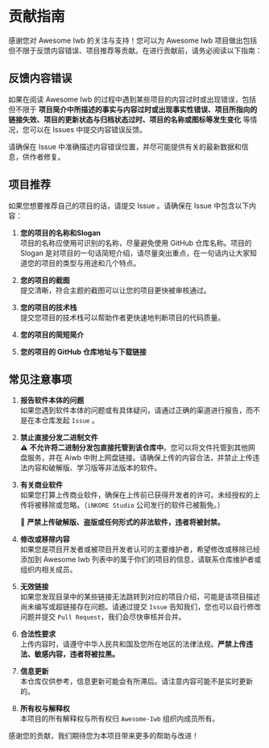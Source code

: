 # 贡献指南

感谢您对 Awesome Iwb 的关注与支持！您可以为 Awesome Iwb 项目做出包括但不限于反馈内容错误、项目推荐等贡献。在进行贡献前，请务必阅读以下指南：

## 反馈内容错误

如果在阅读 Awesome Iwb 的过程中遇到某些项目的内容过时或出现错误，包括但不限于 **项目简介中所描述的事实与内容过时或出现事实性错误、项目所指向的链接失效、项目的更新状态与归档状态过时、项目的名称或图标等发生变化** 等情况，您可以在 Issues 中提交内容错误反馈。

请确保在 Issue 中准确描述内容错误位置，并尽可能提供有关的最新数据和信息，供作者修复。

## 项目推荐

如果您想要推荐自己的项目的话，请提交 Issue 。请确保在 Issue 中包含以下内容：

1. **您的项目的名称和Slogan**  
   项目的名称应使用可识别的名称，尽量避免使用 GitHub 仓库名称。项目的 Slogan 是对项目的一句话简短介绍，请尽量突出重点，在一句话内让大家知道您的项目的类型与用途和几个特点。

2. **您的项目的截图**  
   提交清晰，符合主题的截图可以让您的项目更快被审核通过。

3. **您的项目的技术栈**  
   提交您项目的技术栈可以帮助作者更快速地判断项目的代码质量。

4. **您的项目的简短简介**

5. **您的项目的 GitHub 仓库地址与下载链接**

## 常见注意事项

1. **报告软件本体的问题**  
   如果您遇到软件本体的问题或有具体疑问，请通过正确的渠道进行报告，而不是在本仓库发起 `Issue` 。

2. **禁止直接分发二进制文件**  
   ⚠️ **不允许将二进制分发包直接托管到该仓库中**。您可以将文件托管到其他网盘服务，并在 Aiwb 中附上网盘链接。请确保上传的内容合法，并禁止上传违法内容和破解版、学习版等非法版本的软件。

3. **有关商业软件**  
   如果您打算上传商业软件，确保在上传前已获得开发者的许可。未经授权的上传将被移除或忽略。（`iNKORE Studio` 公司发行的软件已被豁免。）

    🚫 **严禁上传破解版、盗版或任何形式的非法软件，违者将被封禁。**

6. **修改或移除内容**  
   如果您是项目开发者或被项目开发者认可的主要维护者，希望修改或移除已经添加到 Awesome Iwb 列表中的属于你们的项目的信息，请联系仓库维护者或组织内相关成员。

7. **无效链接**  
   如果您发现目录中的某些链接无法跳转到对应的项目介绍，可能是该项目描述尚未编写或超链接存在问题。请通过提交 `Issue` 告知我们，您也可以自行修改问题并提交 `Pull Request`，我们会尽快审核并合并。

8. **合法性要求**  
   上传内容时，请遵守中华人民共和国及您所在地区的法律法规。**严禁上传违法、敏感内容，违者将被拉黑。**

9. **信息更新**  
   本仓库仅供参考，信息更新可能会有所滞后。请注意内容可能不是实时更新的。

10. **所有权与解释权**  
    本项目的所有解释权与所有权归 `Awesome-Iwb` 组织内成员所有。

感谢您的贡献，我们期待您为本项目带来更多的帮助与改进！